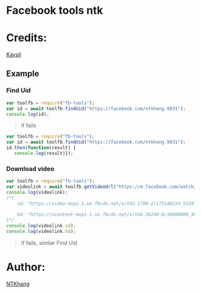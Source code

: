 # Facebook tools ntk
# Credits:
[Kaysil](https://github.com/Kaysil/facebook-tools)
## Example
### Find Uid
```javascript
var toolfb = require("fb-tools");
var id = await toolfb.findUid("https://facebook.com/ntkhang.9831");
console.log(id);
```
> If fails
```javascript
var toolfb = require("fb-tools");
var id = await toolfb.findUid("https://facebook.com/ntkhang.9831");
id.then(function(result) {
   console.log(result)});
```
### Download video
```javascript
var toolfb = require("fb-tools");
var videolink = await toolfb.getVideoUrl("https://m.facebook.com/watch/?v=214784840422650");
console.log(videolink);
/*{
    sd: "https://video-mxp1-1.xx.fbcdn.net/v/t42.1790-2/173146224_513475892983670_3402119856878466716_n.mp4?_nc_cat=109&ccb=1-3&_nc_sid=985c63&efg=eyJybHIiOjUxMSwicmxhIjoxMDI1LCJ2ZW5jb2RlX3RhZyI6InN2ZV9zZCJ9&_nc_ohc=lDBJX2D_07kAX94kfWA&rl=511&vabr=284&_nc_ht=video-mxp1-1.xx&oh=c2b28244715229891040fd74b2f2f869&oe=6087F3D0",
    
    hd: "https://scontent-mxp1-1.xx.fbcdn.net/v/t66.36240-6/10000000_3866505630102943_4884150572227376903_n.mp4?_nc_cat=110&ccb=1-3&_nc_sid=985c63&efg=eyJ2ZW5jb2RlX3RhZyI6Im9lcF9oZCJ9&_nc_ohc=EKMemjHPdrQAX_o0KsS&_nc_ht=scontent-mxp1-1.xx&oh=c2058c81be8d5e754fff76f13b8001a9&oe=60AD2D08"
}*/
console.log(videolink.sd);
console.log(videolink.hd);
```
> If fails, similar Find Uid
# Author:
[NTKhang](https:facebook.com/ntkhang.9831)

